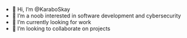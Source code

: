 - 👋 Hi, I’m @KaraboSkay
- 👀 I’m a noob interested in software development and cybersecurity 
- 🌱 I’m currently looking for work
- 💞️ I’m looking to collaborate on projects 

<!---
KaraboSkay/KaraboSkay is a ✨ special ✨ repository because its `README.md` (this file) appears on your GitHub profile.
You can click the Preview link to take a look at your changes.
--->
